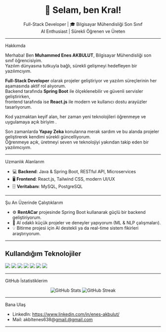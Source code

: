<h1 align="center">🚀 Selam, ben Kral!</h1>

<p align="center">
   Full-Stack Developer | 🎓 Bilgisayar Mühendisliği Son Sınıf <br>
   AI Enthusiast |  Sürekli Öğrenen ve Üreten
</p>

---

 Hakkımda

Merhaba! Ben **Muhammed Enes AKBULUT**, Bilgisayar Mühendisliği son sınıf öğrencisiyim.  
Yazılım dünyasına tutkuyla bağlı, sürekli gelişmeyi hedefleyen bir yazılımcıyım.

**Full-Stack Developer** olarak projeler geliştiriyor ve yazılım süreçlerinin her aşamasında aktif rol alıyorum.  
Backend tarafında **Spring Boot** ile ölçeklenebilir ve güvenli servisler geliştirirken,  
frontend tarafında ise **React.js** ile modern ve kullanıcı dostu arayüzler tasarlıyorum.

Kod yazmaktan keyif alan, her zaman yeni teknolojileri öğrenmeye ve uygulamaya açık biriyim .


Son zamanlarda **Yapay Zeka** konularına merak sardım ve bu alanda projeler geliştirerek kendimi sürekli güncelliyorum.  
Öğrenmeye açık, üretmeyi seven ve teknolojiyi yakından takip eden bir yazılımcıyım. 

---

 Uzmanlık Alanlarım
- 💻 **Backend**: Java & Spring Boot, RESTful API, Microservices  
- 🖥️ **Frontend**: React.js, Tailwind CSS, modern UI/UX  
- 🗄️ **Veritabanı**: MySQL, PostgreSQL

---

 Şu An Üzerinde Çalıştıklarım
- ⚙️ **RentACar** projesinde Spring Boot kullanarak güçlü bir backend geliştiriyorum.
- 🤖 AI odaklı küçük projeler ve deneyler yapıyorum (ML & NLP çalışmaları).
- 💡 Bitirme projesi için AI destekli ya da real-time sistem fikirleri araştırıyorum.

---

##  Kullandığım Teknolojiler
<img src="https://img.shields.io/badge/Java-ED8B00?style=for-the-badge&logo=java&logoColor=white"/> 
<img src="https://img.shields.io/badge/SpringBoot-6DB33F?style=for-the-badge&logo=springboot&logoColor=white"/> 
<img src="https://img.shields.io/badge/React-20232A?style=for-the-badge&logo=react&logoColor=61DAFB"/>
<img src="https://img.shields.io/badge/TailwindCSS-06B6D4?style=for-the-badge&logo=tailwindcss&logoColor=white"/>
<img src="https://img.shields.io/badge/Python-3776AB?style=for-the-badge&logo=python&logoColor=white"/>
<img src="https://img.shields.io/badge/MySQL-4479A1?style=for-the-badge&logo=mysql&logoColor=white"/>
<img src="https://img.shields.io/badge/PostgreSQL-336791?style=for-the-badge&logo=postgresql&logoColor=white"/>

---

 GitHub İstatistiklerim
<p align="center">
  <img src="https://github-readme-stats.vercel.app/api?username=seninKullaniciAdin&show_icons=true&theme=tokyonight" alt="GitHub Stats" />
  <img src="https://github-readme-streak-stats.herokuapp.com/?user=seninKullaniciAdin&theme=tokyonight" alt="GitHub Streak" />
</p>

---

 Bana Ulaş
- LinkedIn: https://www.linkedin.com/in/enes-akbulut/
- Mail: akbltenes638@gmail.@gmail.com

---


